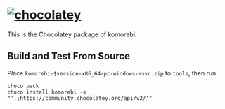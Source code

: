 # [![chocolatey](https://img.shields.io/chocolatey/v/komorebi.svg?color=red&label=komorebi)](https://chocolatey.org/packages/komorebi)

This is the Chocolatey package of komorebi.

## Build and Test From Source

Place `komorebi-$version-x86_64-pc-windows-msvc.zip` to `tools`, then run:

```shell
choco pack
choco install komorebi -s "'.;https://community.chocolatey.org/api/v2/'"
```
